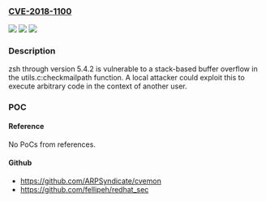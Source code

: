 ### [CVE-2018-1100](https://cve.mitre.org/cgi-bin/cvename.cgi?name=CVE-2018-1100)
![](https://img.shields.io/static/v1?label=Product&message=zsh&color=blue)
![](https://img.shields.io/static/v1?label=Version&message=%3D%20through%205.4.2%20&color=brighgreen)
![](https://img.shields.io/static/v1?label=Vulnerability&message=CWE-120-%3ECWE-121&color=brighgreen)

### Description

zsh through version 5.4.2 is vulnerable to a stack-based buffer overflow in the utils.c:checkmailpath function. A local attacker could exploit this to execute arbitrary code in the context of another user.

### POC

#### Reference
No PoCs from references.

#### Github
- https://github.com/ARPSyndicate/cvemon
- https://github.com/fellipeh/redhat_sec

